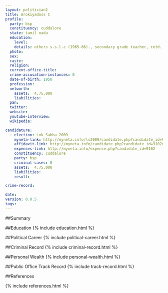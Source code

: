 ```yaml
---
layout: politician2
title: Arokiyadoss C
profile: 
  party: bsp
  constituency: cuddalore
  state: tamil nadu
  education: 
    level: 
    details: others s.s.l.c (1965-66)., secondary grade teacher, retd., 2005
  photo: 
  sex: 
  caste: 
  religion: 
  current-office-title: 
  crime-accusation-instances: 0
  date-of-birth: 1950
  profession: 
  networth: 
    assets:  4,75,000
    liabilities: 
  pan: 
  twitter: 
  website: 
  youtube-interview: 
  wikipedia: 

candidature: 
  - election: Lok Sabha 2009
    myneta-link: http://myneta.info/ls2009/candidate.php?candidate_id=9102
    affidavit-link: http://myneta.info/candidate.php?candidate_id=9102&scan=original
    expenses-link: http://myneta.info/expense.php?candidate_id=9102
    constituency: cuddalore 
    party: bsp
    criminal-cases: 0
    assets:  4,75,000
    liabilities: 
    result:  

crime-record: 

date: 
version: 0.0.5
tags: 
---
```

##Summary


##Education
{% include education.html %}


##Political Career
{% include political-career.html %}


##Criminal Record
{% include criminal-record.html %}


##Personal Wealth
{% include personal-wealth.html %}


##Public Office Track Record
{% include track-record.html %}


##References


{% include references.html %}